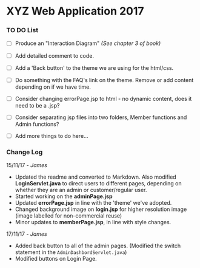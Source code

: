 # XYZ Web Application 2017


### TO DO List
- [ ] Produce an "Interaction Diagram" _(See chapter 3 of book)_
- [ ] Add detailed comment to code.
- [ ] Add a 'Back button' to the theme we are using for the html/css.
- [ ] Do something with the FAQ's link on the theme. Remove or add content depending on if we have time.
- [ ] Consider changing errorPage.jsp to html - no dynamic content, does it need to be a .jsp?
- [ ] Consider separating jsp files into two folders, Member functions and Admin functions?
- [ ] Add more things to do here...


### Change Log

15/11/17 - _James_
* Updated the readme and converted to Markdown. Also modified **LoginServlet.java** to direct users to different pages, depending on whether they are an admin or customer/regular user.
* Started working on the **adminPage.jsp**
* Updated **errorPage.jsp** in line with the 'theme' we've adopted.
* Changed background image on **login.jsp** for higher resolution image (image labelled for non-commercial reuse)
* Minor updates to **memberPage.jsp**, in line with style changes.

17/11/17 - _James_
* Added back button to all of the admin pages. (Modified the switch statement in the `AdminDashbordServlet.java`)
* Modified buttons on Login Page.
